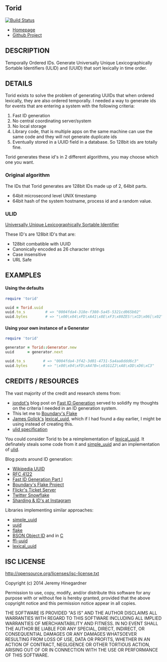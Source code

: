 ## Torid

[![Build Status](https://copiousfreetime.semaphoreci.com/badges/torid/branches/main.svg)](https://copiousfreetime.semaphoreci.com/projects/torid)

* [Homepage](https://github.com/copiousfreetime/torid/)
* [Github Project](https://github.com/copiousfreetime/torid)

## DESCRIPTION

Temporally Ordered IDs. Generate Universally Unique Lexicographically Sortable
Identifiers (ULID) and (UUID) that sort lexically in time order.

## DETAILS

Torid exists to solve the problem of generating UUIDs that when ordered
lexically, they are also ordered temporally. I needed a way to generate ids for
events that are entering a system with the following criteria:

1. Fast ID generation
2. No central coordinating server/system
3. No local storage
4. Library code, that is multiple apps on the same machine can use the same code
   and they will not generate duplicate ids
5. Eventually stored in a UUID field in a database. So 128bit ids are totally
   fine.

Torid generates these id's in 2 different algorithms, you may choose which one
you want.

### Original algorithm

The IDs that Torid generates are 128bit IDs made up of 2, 64bit parts.

* 64bit microsecond level UNIX timestamp
* 64bit hash of the system hostname, process id and a random value.

### ULID

[Universally Unique Lexicographically Sortable Identifier](https://github.com/ulid/spec)

These ID's are 128bit ID's that are:

* 128bit combatible with UUID
* Canonically encoded as 26 character strings
* Case insensitive
* URL Safe

## EXAMPLES

#### Using the defaults

```ruby
require 'torid'

uuid = Torid.uuid
uuid.to_s         # => "0004fda4-318e-f380-5a45-5321cd065b02"
uuid.bytes        # => "\x00\x04\xFD\xA41\x8E\xF3\x80ZES!\xCD\x06[\x02"
```

#### Using your own instance of a Generator

```ruby
require 'torid'

generator = Torid::Generator.new
uuid      = generator.next

uuid.to_s        # => "0004fda4-3f42-3d01-4731-5a4aa8ddd6c3"
uuid.bytes       # => "\x00\x04\xFD\xA4?B=\x01G1ZJ\xA8\xDD\xD6\xC3"
```

## CREDITS / RESOURCES

The vast majority of the credit and research stems from:

* [jondot's](https://github.com/jondot) blog post on [Fast ID Generation](http://blog.paracode.com/2012/04/16/fast-id-generation-part-1/) served to solidify my thoughts on the criteria I needed in an ID generation system. 
* This let me to [Boundary's Flake](http://boundary.com/blog/2012/01/12/flake-a-decentralized-k-ordered-unique-id-generator-in-erlang/)
* [James Golick's](https://github.com/jamesgolick) [lexical_uuid](https://github.com/jamesgolick/lexical_uuid), which if I had found a day earlier, I might be using instead of creating this.
* [ulid specification](https://github.com/ulid/spec)

You could consider Torid to be a reimplementation of [lexical_uuid](https://github.com/jamesgolick/lexical_uuid). It definately steals some code from it and [simple_uuid](https://github.com/cassandra-rb/simple_uuid)
and an implementation of [ulid](https://github.com/ulid/spec).

Blog posts around ID generation:

* [Wikipedia UUID](http://en.wikipedia.org/wiki/Universally_unique_identifier)
* [RFC 4122](http://tools.ietf.org/html/rfc4122)
* [Fast ID Generation Part I](http://blog.paracode.com/2012/04/16/fast-id-generation-part-1/)
* [Boundary's Flake Project](http://boundary.com/blog/2012/01/12/flake-a-decentralized-k-ordered-unique-id-generator-in-erlang/)
* [Flickr's Ticket Server](http://code.flickr.net/2010/02/08/ticket-servers-distributed-unique-primary-keys-on-the-cheap/)
* [Twitter Snowflake](https://blog.twitter.com/2010/announcing-snowflake)
* [Sharding & ID's at Instagram](http://instagram-engineering.tumblr.com/post/10853187575/sharding-ids-at-instagram)

Libraries implementing similar approaches:

* [simple_uuid](https://github.com/cassandra-rb/simple_uuid)
* [uuid](https://github.com/assaf/uuid)
* [flake](http://github.com/boundary/flake)
* [BSON Object ID](https://github.com/mongodb/bson-ruby/blob/master/lib/bson/object_id.rb) and in [C](https://github.com/mongodb/bson-ruby/blob/master/ext/bson/native.c)
* [ffi-uuid](https://github.com/mmullis/ffi-uuid)
* [lexical_uuid](https://github.com/jamesgolick/lexical_uuid)

## ISC LICENSE

http://opensource.org/licenses/isc-license.txt

Copyright (c) 2014 Jeremy Hinegardner

Permission to use, copy, modify, and/or distribute this software for any
purpose with or without fee is hereby granted, provided that the above
copyright notice
and this permission notice appear in all copies.

THE SOFTWARE IS PROVIDED "AS IS" AND THE AUTHOR DISCLAIMS ALL WARRANTIES
WITH REGARD TO THIS SOFTWARE INCLUDING ALL IMPLIED WARRANTIES OF
MERCHANTABILITY AND FITNESS. IN NO EVENT SHALL THE AUTHOR BE LIABLE FOR
ANY SPECIAL, DIRECT, INDIRECT, OR CONSEQUENTIAL DAMAGES OR ANY DAMAGES
WHATSOEVER RESULTING FROM LOSS OF USE, DATA OR PROFITS, WHETHER IN AN
ACTION OF CONTRACT, NEGLIGENCE OR OTHER TORTIOUS ACTION, ARISING OUT OF
OR IN CONNECTION WITH THE USE OR PERFORMANCE OF THIS SOFTWARE.

